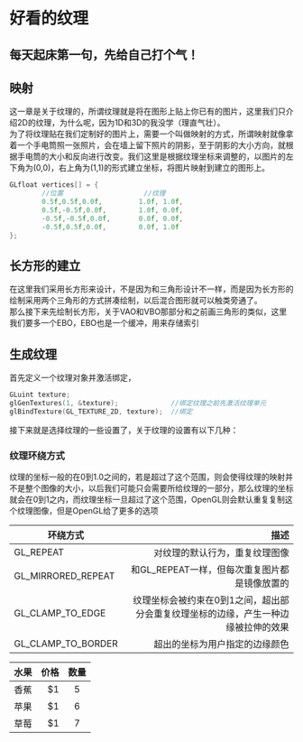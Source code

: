 # 好看的纹理

## 每天起床第一句，先给自己打个气！

## 映射
这一章是关于纹理的，所谓纹理就是将在图形上贴上你已有的图片，这里我们只介绍2D的纹理，为什么呢，因为1D和3D的我没学（理直气壮）。<br>
为了将纹理贴在我们定制好的图片上，需要一个叫做映射的方式，所谓映射就像拿着一个手电筒照一张照片，会在墙上留下照片的阴影，至于阴影的大小方向，就根据手电筒的大小和反向进行改变。我们这里是根据纹理坐标来调整的，以图片的左下角为(0,0)，右上角为(1,1)的形式建立坐标，将图片映射到建立的图形上。
```cpp
GLfloat vertices[] = {
		//位置					//纹理
		0.5f,0.5f,0.0f,			1.0f, 1.0f,
		0.5f,-0.5f,0.0f,		1.0f, 0.0f,
		-0.5f,-0.5f,0.0f,		0.0f, 0.0f,
		-0.5f,0.5f,0.0f,		0.0f, 1.0f
};
```

## 长方形的建立
在这里我们采用长方形来设计，不是因为和三角形设计不一样，而是因为长方形的绘制采用两个三角形的方式拼凑绘制，以后混合图形就可以触类旁通了。<br>
那么接下来先绘制长方形，关于VAO和VBO那部分和之前画三角形的类似，这里我们要多一个EBO，EBO也是一个缓冲，用来存储索引

## 生成纹理
首先定义一个纹理对象并激活绑定，
```cpp
GLuint texture;
glGenTextures(1, &texture);				//绑定纹理之前先激活纹理单元
glBindTexture(GL_TEXTURE_2D, texture);	//绑定
````
接下来就是选择纹理的一些设置了，关于纹理的设置有以下几种：
### 纹理环绕方式
纹理的坐标一般的在0到1.0之间的，若是超过了这个范围，则会使得纹理的映射并不是整个图像的大小，以后我们可能只会需要所给纹理的一部分，那么纹理的坐标就会在0到1之内，而纹理坐标一旦超过了这个范围，OpenGL则会默认重复复制这个纹理图像，但是OpenGL给了更多的选项

环绕方式|描述
-|-:
GL_REPEAT|对纹理的默认行为，重复纹理图像
GL_MIRRORED_REPEAT|和GL_REPEAT一样，但每次重复图片都是镜像放置的
GL_CLAMP_TO_EDGE|纹理坐标会被约束在0到1之间，超出部分会重复纹理坐标的边缘，产生一种边缘被拉伸的效果
GL_CLAMP_TO_BORDER|超出的坐标为用户指定的边缘颜色

| 水果        | 价格    |  数量  |
| --------   | -----:   | :----: |
| 香蕉        | $1      |   5    |
| 苹果        | $1      |   6    |
| 草莓        | $1      |   7    |



